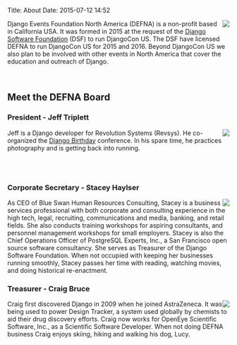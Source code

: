 Title: About
Date: 2015-07-12 14:52

<img style="float: right; height: auto; width: auto; max-width: 300px;" src="{filename}/images/defna-logo.jpg">

Django Events Foundation North America (DEFNA) is a non-profit based in California USA. It was formed
in 2015 at the request of the [Django Software Foundation](https://www.djangoproject.com/foundation/) (DSF) to
run DjangoCon US. The DSF have licensed DEFNA to run DjangoCon US for 2015 and 2016. Beyond DjangoCon US we also plan
to be involved with other events in North America that cover the education and outreach of Django.

<br/>

## Meet the DEFNA Board


### President - Jeff Triplett

<img style="float: right; height: auto; width: auto; max-width: 150px;" src="{filename}/images/2uos13c.png">

Jeff is a Django developer for Revolution Systems (Revsys). He co-organized the [Django Birthday](https://djangobirthday.com) conference.
In his spare time, he practices photography and is getting back into running.

<br/><br/>

### Corporate Secretary - Stacey Haylser

<img style="float: right; height: auto; width: auto; max-width: 150px;" src="{filename}/images/29ndq9e.png">

As CEO of Blue Swan Human Resources Consulting, Stacey is a business services professional with both corporate
and consulting experience in the high tech, legal, recruiting, communications and media, banking, and retail fields.
She also conducts training workshops for aspiring consultants, and personnel management workshops for small
employers. Stacey is also the Chief Operations Officer of PostgreSQL Experts, Inc., a San Francisco open source
software consultancy. She serves as Treasurer of the Django Software Foundation. When not occupied with keeping
her businesses running smoothly, Stacey passes her time with reading, watching movies, and doing historical re-enactment.

### Treasurer - Craig Bruce

<img style="float: right; height: auto; width: auto; max-width: 150px;" src="{filename}/images/2nw1nah.png">

Craig first discovered Django in 2009 when he joined AstraZeneca. It was being used to power Design Tracker, a
system used globally by chemists to aid their drug discovery efforts. Craig now works for OpenEye Scientific Software, Inc.,
as a Scientific Software Developer. When not doing DEFNA business Craig enjoys skiing, hiking and walking his dog, Lucy.